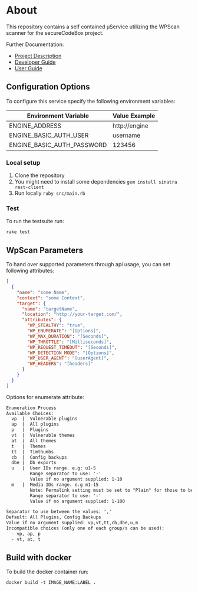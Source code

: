 # About

This repository contains a self contained µService utilizing the WPScan scanner for the secureCodeBox project.

Further Documentation:

- [Project Description][scb-project]
- [Developer Guide][scb-developer-guide]
- [User Guide][scb-user-guide]

## Configuration Options

To configure this service specify the following environment variables:

| Environment Variable       | Value Example |
| -------------------------- | ------------- |
| ENGINE_ADDRESS             | http://engine |
| ENGINE_BASIC_AUTH_USER     | username      |
| ENGINE_BASIC_AUTH_PASSWORD | 123456        |

### Local setup

1. Clone the repository
2. You might need to install some dependencies `gem install sinatra rest-client`
3. Run locally `ruby src/main.rb`

### Test

To run the testsuite run:

`rake test`

## WpScan Parameters

To hand over supported parameters through api usage, you can set following attributes:

```json
[
  {
    "name": "some Name",
    "context": "some Context",
    "target": {
      "name": "targetName",
      "location": "http://your-target.com/",
      "attributes": {
        "WP_STEALTHY": "true",
        "WP_ENUMERATE": "[Options]",
        "WP_MAX_DURATION": "[Seconds]",
        "WP_THROTTLE": "[Milliseconds]",
        "WP_REQUEST_TIMEOUT": "[Seconds]",
        "WP_DETECTION_MODE": "[Options]",
        "WP_USER_AGENT": "[userAgent]",
        "WP_HEADERS": "[headers]"
      }
    }
  }
]
```

Options for enumerate attribute:

```txt
Enumeration Process
Available Choices:
  vp  |  Vulnerable plugins
  ap  |  All plugins
  p   |  Plugins
  vt  |  Vulnerable themes
  at  |  All themes
  t   |  Themes
  tt  |  Timthumbs
  cb  |  Config backups
  dbe |  Db exports
  u   |  User IDs range. e.g: u1-5
         Range separator to use: '-'
         Value if no argument supplied: 1-10
  m   |  Media IDs range. e.g m1-15
         Note: Permalink setting must be set to "Plain" for those to be detected
         Range separator to use: '-'
         Value if no argument supplied: 1-100

Separator to use between the values: ','
Default: All Plugins, Config Backups
Value if no argument supplied: vp,vt,tt,cb,dbe,u,m
Incompatible choices (only one of each group/s can be used):
  - vp, ap, p
  - vt, at, t
```

## Build with docker

To build the docker container run:

`docker build -t IMAGE_NAME:LABEL .`

[scb-project]: https://github.com/secureCodeBox/secureCodeBox
[scb-developer-guide]: https://github.com/secureCodeBox/secureCodeBox/blob/develop/docs/developer-guide/README.md
[scb-developer-guidelines]: https://github.com/secureCodeBox/secureCodeBox/blob/develop/docs/developer-guide/README.md#guidelines
[scb-user-guide]: https://github.com/secureCodeBox/secureCodeBox/tree/develop/docs/user-guide

